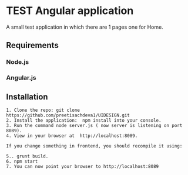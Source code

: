 # TEST Angular application
 A small test application in which there are 1 pages one for Home.
## Requirements   
### Node.js
### Angular.js 

## Installation
	1. Clone the repo: git clone https://github.com/preetisachdeva1/UIDESIGN.git
	2. Install the application:  npm install into your console.
	3. Run the command node server.js ( now server is listening on port 8089).
	4. View in your browser at  http://localhost:8089.
	
	If you change something in frontend, you should recompile it using:
    
    5.. grunt build.
    6. npm start
    7. You can now point your browser to http://localhost:8089